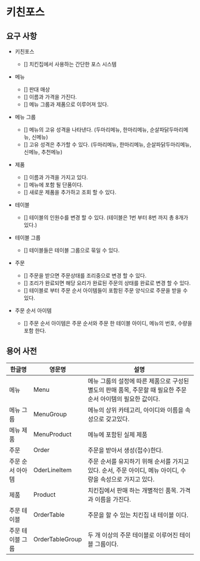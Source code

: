 # 키친포스

## 요구 사항

- 키친포스
    - [] 치킨집에서 사용하는 간단한 포스 시스템

- 메뉴
    - [] 판대 매상
    - [] 이름과 가격을 가진다.
    - [] 메뉴 그룹과 제품으로 이루어져 있다.
- 메뉴 그룹
    - [] 메뉴의 고유 성격을 나타낸다.
        (두마리메뉴, 한마리메뉴, 순살파닭두마리메뉴, 신메뉴)
    - [] 고유 성격은 추가할 수 있다.
        (두마리메뉴, 한마리메뉴, 순살파닭두마리메뉴, 신메뉴, 추천메뉴)
- 제품
    - [] 이름과 가격을 가지고 있다.
    - [] 메뉴에 포함 될 단품이다.
    - [] 새로운 제품을 추가하고 조회 할 수 있다.
- 테이블
    - [] 테이블의 인원수를 변경 할 수 있다.
      (테이블은 1번 부터 8번 까지 총 8개가 있다.)
- 테이블 그룹
    - [] 테이블들은 테이블 그룹으로 묶일 수 있다.
- 주문
    - [] 주문을 받으면 주문상태를 조리중으로 변경 할 수 있다.
    - [] 조리가 완료되면 해당 요리가 완료된 주문의 상태를 완료로 변경 할 수 있다.
    - [] 테이블로 부터 주문 순서 아이템들이 포함된 주문 양식으로 주문을 받을 수 있다.
- 주문 순서 아이템
    - [] 주문 순서 아이템은 주문 순서와 주문 한 테이블 아이디, 메뉴의 번호, 수량을 포함 한다.

## 용어 사전

| 한글명 | 영문명 | 설명 |
| --- | --- | --- |
| 메뉴 | Menu | 메뉴 그룹의 설정에 따른 제품으로 구성된 별도의 판매 품목, 주문할 때 필요한 주문 순서 아이템의 필요한 값이다. |
| 메뉴 그룹 | MenuGroup | 메뉴의 상위 카테고리, 아이디와 이름을 속성으로 갖고있다. |
| 메뉴 제품 | MenuProduct | 메뉴에  포함된 실제 제품 |
| 주문 | Order | 주문을 받아서 생성(접수)한다. |
| 주문 순서 아아템 | OderLineItem | 주문 순서를 유지하기 위해 순서를 가지고 있다. 순서, 주문 아이디, 메뉴 아이디, 수량을 속성으로 가지고 있다. |
| 제품 | Product | 치킨집에서 판매 하는 개별적인 품목. 가격과 이름을 가진다. |
| 주문 테이블 | OrderTable | 주문을 할 수 있는 치킨집 내 테이블 이다. |
| 주문 테이블 그룹 | OrderTableGroup | 두 개 이상의 주문 테이블로 이루어진 테이블 그룹이다. | 
